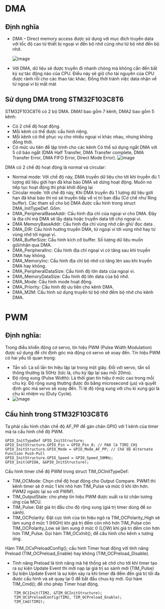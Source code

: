 # DMA
## Định nghĩa
- DMA – Direct memory access được sử dụng với mục đích truyền data với tốc độ cao từ thiết bị ngoại vi đến bộ nhớ cũng như từ bộ nhớ đến bộ nhớ.
 
  ![image](https://github.com/user-attachments/assets/38ac5c78-340e-4616-ab6f-77648bbfd697)
  
- Với DMA, dữ liệu sẽ được truyền đi nhanh chóng mà không cần đến bất kỳ sự tác động nào của CPU. Điều này sẽ giữ cho tài nguyên của CPU được rảnh rỗi cho các thao tác khác. Đồng thời tránh việc data nhận về từ ngoại vi bị mất mát
## Sử dụng DMA trong STM32F103C8T6
STM32F103C8T6 có 2 bộ DMA. DMA1 bao gồm 7 kênh, DMA2 bao gồm 5 kênh:
- Có 2 chế độ hoạt động.
- Mỗi kênh có thể được cấu hình riêng.
- Mỗi kênh có thể phục vụ cho nhiều ngoại vi khác nhau, nhưng không đồng thời.
- Có mức ưu tiên để lập trình cho các kênh
Có thể sử dụng ngắt DMA với 5 cờ báo ngắt (DMA Half Transfer, DMA Transfer complete, DMA Transfer Error, DMA FIFO Error, Direct Mode Error).
![image](https://github.com/user-attachments/assets/ce24bb88-583c-4032-aceb-319d579e8a05)

DMA có 2 chế độ hoạt động là normal và circular:
-  Normal mode: Với chế độ này, DMA truyền dữ liệu cho tới khi truyền đủ 1 lượng dữ liệu giới hạn đã khai báo DMA sẽ dừng hoạt động. Muốn nó tiếp tục hoạt động thì phải khởi động lại
- Circular mode: Với chế độ này, Khi DMA truyền đủ 1 lượng dữ liệu giới hạn đã khai báo thì nó sẽ truyền tiếp về vị trí ban đầu (Cơ chế như Ring buffer).
Các tham số cho bộ DMA được cấu hình trong struct DMA_InitTypeDef. Gồm:
- DMA_PeripheralBaseAddr: Cấu hình địa chỉ của ngoại vi cho DMA. Đây là địa chỉ mà DMA sẽ lấy data hoặc truyền data tới cho ngoại vi.
- DMA MemoryBaseAddr: Cấu hình địa chỉ vùng nhớ cần ghi/ đọc data .
- DMA_DIR: Cấu hình hướng truyền DMA, từ ngoại vi tới vùng nhớ hay từ vùng nhớ tới ngoại vi.
- DMA_BufferSize: Cấu hình kích cỡ buffer. Số lượng dữ liệu muốn gửi/nhận qua DMA.
- DMA_PeripheralInc: Cấu hình địa chỉ ngoại vi có tăng sau khi truyền DMA hay không.
- DMA_MemoryInc: Cấu hình địa chỉ bộ nhớ có tăng lên sau khi truyền DMA hay không.
- DMA_PeripheralDataSize: Cấu hình độ lớn data của ngoại vi.
- DMA_MemoryDataSize: Cấu hình độ lớn data của bộ nhớ.
- DMA_Mode: Cấu hình mode hoạt động.
- DMA_Priority: Cấu hình độ ưu tiên cho kênh DMA.
- DMA_M2M: Cấu hình sử dụng truyền từ bộ nhớ đếm bộ nhớ cho kênh DMA.
# PWM
## Định nghĩa:
Trong điều khiển động cơ servo, tín hiệu PWM (Pulse Width Modulation) được sử dụng để chỉ định góc mà động cơ servo sẽ xoay đến. Tín hiệu PWM có hai yếu tố quan trọng:
- Tần số: Là số lần tín hiệu lặp lại trong một giây. Đối với servo, tần số thông thường là 50Hz (tức là, chu kỳ lặp lại sau mỗi 20ms).
- Độ rộng xung (Pulse Width): Là thời gian tín hiệu ở mức cao trong mỗi chu kỳ. Độ rộng xung thường được đo bằng microsecond (µs) và quyết định góc mà servo sẽ xoay đến. Tỉ lệ độ rộng xung với chu kì xung gọi là chu kì nhiệm vụ (Duty Cycle).
- ![image](https://github.com/user-attachments/assets/fb29a449-6ce0-40f9-996a-3eac05f6fa4b)

## Cấu hình trong STM32F103C8T6
Ta phải cấu hình chân chế độ AF_PP để gán chân GPIO với 1 kênh của timer mà ta cấu hình chế độ PWM.
```
GPIO_InitTypeDef GPIO_InitStructure;
GPIO_InitStructure.GPIO_Pin = GPIO_Pin_0; // PA0 là TIM2_CH1
GPIO_InitStructure.GPIO_Mode = GPIO_Mode_AF_PP; // Chế độ Alternate Function Push-Pull
GPIO_InitStructure.GPIO_Speed = GPIO_Speed_50MHz;
GPIO_Init(GPIOA, &GPIO_InitStructure);
```
Cấu hình timer chế độ PWM trong struct TIM_OCInitTypeDef:
- TIM_OCMode: Chọn chế độ hoạt động cho Output Compare. PWM1 thì kênh timer sẽ ở mức 1 khi nhỏ hơn TIM_Pulse và mức 0 khi lớn hơn. PWM2 ngược lại so với PWM1.
- TIM_OutputState: cho phép tín hiệu PWM được xuất ra từ chân tương ứng của MCU.
- TIM_Pulse: Đặt giá trị đầu cho độ rộng xung (giá trị timer dùng để so sánh).
- TIM_OCPolarity: Đặt cực tính của tín hiệu ngõ ra TIM_OCPolarity_High sẽ làm xung ở mức 1 (HIGH) khi giá trị đếm còn nhỏ hơn TIM_Pulse còn TIM_OCPolarity_Low sẽ làm xung ở mức 0 (LOW) khi giá trị đếm còn hơn hơn TIM_Pulse.
Gọi hàm TIM_OCxInit(); để cấu hình cho kênh x tương ứng.

Hàm TIM_OCxPreloadConfig(); cấu hình Timer hoạt động với tính năng Preload (TIM_OCPreload_Enable) hay không (TIM_OCPreload_Disable).

- Tính năng Preload là tính năng mà hệ thống sẽ chờ cho tới khi timer tạo ra sự kiện Update Event thì mới nạp lại giá trị so sánh mới (TIM_Pulse)
- Sự kiện Update Event là sự kiện xảy ra khi timer đã đếm đến giá trị tối đa được cấu hình và sẽ quay lại 0 để bắt đầu chuu kỳ mới.
Gọi hàm TIM_Cmd(); để cho phép Timer hoạt động.
```
	TIM_OC1Init(TIM2, &TIM_OCInitStructure);
	TIM_OC1PreloadConfig(TIM2, TIM_OCPreload_Enable);
	TIM_Cmd(TIM2);
```




